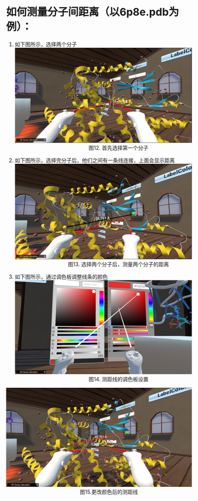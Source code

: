 # 如何测量分子间距离（以6p8e.pdb为例）：  
1. 如下图所示，选择两个分子  
![图片12](png/图片12.png "图片12")  
&emsp;&emsp;&emsp;&emsp;&emsp;&emsp;&emsp;&emsp;&emsp;&emsp;&emsp;&emsp;&emsp;&emsp;
图12. 首先选择第一个分子  


2. 如下图所示，选择完分子后，他们之间有一条线连接，上面会显示距离  
![图片13](png/图片13.png "图片13")  
&emsp;&emsp;&emsp;&emsp;&emsp;&emsp;&emsp;&emsp;&emsp;&emsp;
图13. 选择两个分子后，测量两个分子的距离  


3. 如下图所示，通过调色板调整线条的颜色  
![图片14](png/图片14.png "图片14")  
&emsp;&emsp;&emsp;&emsp;&emsp;&emsp;&emsp;&emsp;&emsp;&emsp;&emsp;&emsp;&emsp;&emsp;
图14. 测距线的调色板设置  


![图片15](png/图片15.png "图片15")  
&emsp;&emsp;&emsp;&emsp;&emsp;&emsp;&emsp;&emsp;&emsp;&emsp;&emsp;&emsp;&emsp;&emsp;
图15.更改颜色后的测距线  

